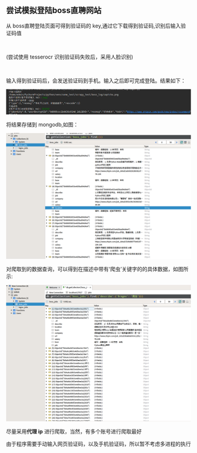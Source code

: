<h2>尝试模拟登陆boss直聘网站</h2>
<p>从 boss直聘登陆页面可得到验证码的 key,通过它下载得到验证码,识别后输入验证码值</p></br>
<p>(尝试使用 tesserocr 识别验证码失败后，采用人脸识别)</p><br>
<p>输入得到验证码后，会发送验证码到手机。输入之后即可完成登陆。结果如下：</P>
<img src='result/result1.png'>
<p>将结果存储到 mongodb,如图：</P>
<img src='result/result3.png'>
<p>对爬取到的数据查询，可以得到在描述中带有‘爬虫’关键字的的具体数据，如图所示:</p>
<img src="result/result4.png">
<p>尽量采用<strong>代理 ip</strong> 进行爬取，当然，有多个账号进行爬取最好</P>
<p>由于程序需要手动输入网页验证码，以及手机验证码，所以暂不考虑多进程的执行</P>